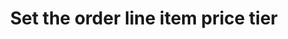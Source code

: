 ---
title: "Set the order line item price tier"
name: "channelmeta_shopify"
key: "order_use_system_price_tier"
description: "Price tier to use only if &quot;order_use_system_price&quot; is set to true, if tier does not exist price will be 0."
user_friendly_description: ""
default: ""
values: []
tags: [channelmeta,shopify]
type: "meta"
process: "orders"
headless: true
---